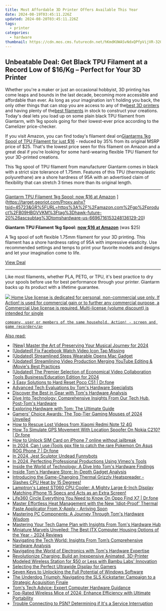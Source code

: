 ```yaml
---
title: Most Affordable 3D Printer Offers Available This Year
date: 2024-08-19T03:45:11.226Z
updated: 2024-08-20T03:45:11.226Z
tags:
  - printer
categories:
  - hardware
thumbnail: https://cdn.mos.cms.futurecdn.net/hKmdKUWASvNdxQPfpVijVR-320-80.png
---
```


## Unbeatable Deal: Get Black TPU Filament at a Record Low of $16/Kg – Perfect for Your 3D Printer

Whether you're a maker or just an occasional hobbyist, 3D printing has come leaps and bounds in the last decade, becoming more accessible and affordable than ever. As long as your imagination isn't holding you back, the only other things that can stop you are access to any of the[best 3D printers](https://www.tomshardware.com/best-picks/best-3d-printers) and having plenty of the[best filaments](https://www.tomshardware.com/best-picks/best-filaments-for-3d-printing) in stock to construct your creations. Today's deal lets you load up on some plain black TPU filament from Giantarm, with 1kg spools going for their lowest-ever price according to the Camelizer price-checker.

 If you visit Amazon, you can find today's filament deal on[Giantarms 1kg Spool of TPU Filament for just $16](https://target.georiot.com/Proxy.ashx?tsid=45723&GR%5FURL=https%3A%2F%2Famazon.com%2Fgp%2Fproduct%2FB09HBGVVKM%3Ftag%3Dhawk-future-20%26ascsubtag%3Dtomshardware-us-7057172478014116574-20) \- reduced by 35% from its original MSRP price of $25\. That's the lowest price seen for this filament on Amazon and a great deal if you're looking for some hard-wearing flexible TPU filament for your 3D-printed creations.

 This 1kg spool of TPU filament from manufacturer Giantarm comes in black with a strict size tolerance of 1.75mm. Features of this TPU (thermoplastic polyurethane) are a shore hardness of 95A with an advertised claim of flexibility that can stretch 3 times more than its original length.

---

[Giantarm TPU Filament 1kg Spool: now $16 at Amazon](https://cdn.mos.cms.futurecdn.net/PAhV48MHiDQzyvDpWobjeD-200-100.png "Giantarm TPU Filament 1kg Spool: now $16 at Amazon") ](https://target.georiot.com/Proxy.ashx?tsid=45723&GR%5FURL=https%3A%2F%2Famazon.com%2Fgp%2Fproduct%2FB09HBGVVKM%3Ftag%3Dhawk-future-20%26ascsubtag%3Dtomshardware-us-6696716153248136129-20)

**Giantarm TPU Filament 1kg Spool:** [**now $16 at Amazon**](https://target.georiot.com/Proxy.ashx?tsid=45723&GR%5FURL=https%3A%2F%2Famazon.com%2Fgp%2Fproduct%2FB09HBGVVKM%3Ftag%3Dhawk-future-20%26ascsubtag%3Dtomshardware-us-6564536993832971154-20) (was $25)  
  
 A 1kg spool of soft flexible 1.75mm filament for your 3D printing. This filament has a shore hardness rating of 95A with impressive elasticity. Use recommended settings and temps to print your favorite models and designs and let your imagination come to life.

[View Deal](https://target.georiot.com/Proxy.ashx?tsid=45723&GR%5FURL=https%3A%2F%2Famazon.com%2Fgp%2Fproduct%2FB09HBGVVKM%3Ftag%3Dhawk-future-20%26ascsubtag%3Dtomshardware-us-6696716153248136129-20)

---

 Like most filaments, whether PLA, PETG, or TPU, it's best practice to dry your spools before use for best performance through your printer. Giantarm backs up its product with a lifetime guarantee.


<ins class="adsbygoogle"
     style="display:block"
     data-ad-format="autorelaxed"
     data-ad-client="ca-pub-7571918770474297"
     data-ad-slot="1223367746"></ins>



<ins class="adsbygoogle"
     style="display:block"
     data-ad-client="ca-pub-7571918770474297"
     data-ad-slot="8358498916"
     data-ad-format="auto"
     data-full-width-responsive="true"></ins>

<!-- affiliate ads begin -->
<a href="https://checkout.mirillis.com/order/checkout.php?PRODS=4704640&QTY=1&AFFILIATE=108875&CART=1"> <img src="https://secure.avangate.com/images/merchant/547a5a56d43f6d40f9a6a2f76501d013/products/1_mirillis_action_boxshot_store_1x.jpg" border="0">
	Home Use license is dedicated for personal, non-commercial use only. 
	If Action! is used for commercial gain or to further any commercial purpose, 
	a Commercial Use license is required. Multi-license (volume discount) is intended for single 
 
	company, user or members of the same household. Action! - screen and game recorder</a>
<!-- affiliate ads end -->
<span class="atpl-alsoreadstyle">Also read:</span>
<div><ul>
<li><a href="https://visual-screen-recording.techidaily.com/new-master-the-art-of-preserving-your-musical-journey-for-2024/"><u>[New] Master the Art of Preserving Your Musical Journey for 2024</u></a></li>
<li><a href="https://facebook-videos.techidaily.com/updated-fix-facebook-watch-video-icon-tap-missing/"><u>[Updated] Fix Facebook Watch Video Icon Tap Missing</u></a></li>
<li><a href="https://some-skills.techidaily.com/updated-streamlined-steps-wearable-opens-mac-gadget/"><u>[Updated] Streamlined Steps  Wearable Opens Mac Gadget</u></a></li>
<li><a href="https://facebook-video-share.techidaily.com/updated-streamlining-video-production-merging-youtube-editing-and-imovies-best-practices/"><u>[Updated] Streamlining Video Production  Merging YouTube Editing & iMovie's Best Practices</u></a></li>
<li><a href="https://screen-capture.techidaily.com/updated-the-premier-selection-of-economical-video-collaboration-tools-businesseducation-edition-for-2024/"><u>[Updated] The Premier Selection of Economical Video Collaboration Tools  Business/Education Edition for 2024</u></a></li>
<li><a href="https://phone-solutions.techidaily.com/3-easy-solutions-to-hard-reset-poco-c51-drfone-by-drfone-reset-android-reset-android/"><u>3 Easy Solutions to Hard Reset Poco C51 | Dr.fone</u></a></li>
<li><a href="https://hardware-tips.techidaily.com/advanced-tech-evaluations-by-toms-hardware-specialists/"><u>Advanced Tech Evaluations by Tom's Hardware Specialists</u></a></li>
<li><a href="https://hardware-tips.techidaily.com/discover-the-best-in-gear-with-toms-hardware-analysis/"><u>Discover the Best in Gear with Tom's Hardware Analysis</u></a></li>
<li><a href="https://hardware-tips.techidaily.com/dive-into-technology-comprehensive-insights-from-our-tech-hub-post-toms-hardware/"><u>Dive Into Technology: Comprehensive Insights From Our Tech Hub, Post-Tom's Hardware</u></a></li>
<li><a href="https://hardware-tips.techidaily.com/exploring-hardware-with-tom-the-ultimate-guide/"><u>Exploring Hardware with Tom: The Ultimate Guide</u></a></li>
<li><a href="https://hardware-tips.techidaily.com/gamers-choice-awards-the-top-tier-gaming-mouses-of-2024-unveiled/"><u>Gamers' Choice Awards: The Top-Tier Gaming Mouses of 2024 Unveiled</u></a></li>
<li><a href="https://blog-min.techidaily.com/how-to-rescue-lost-videos-from-xiaomi-redmi-note-12-4g-by-fonelab-android-recover-video/"><u>How to Rescue Lost Videos from Xiaomi Redmi Note 12 4G</u></a></li>
<li><a href="https://fake-location.techidaily.com/how-to-simulate-gps-movement-with-location-spoofer-on-nokia-c210-drfone-by-drfone-virtual-android/"><u>How To Simulate GPS Movement With Location Spoofer On Nokia C210? | Dr.fone</u></a></li>
<li><a href="https://sim-unlock.techidaily.com/how-to-unlock-sim-card-on-iphone-7-online-without-jailbreak-by-drfone-ios/"><u>How to Unlock SIM Card on iPhone 7 online without jailbreak</u></a></li>
<li><a href="https://android-pokemon-go.techidaily.com/in-2024-can-i-use-itools-gpx-file-to-catch-the-rare-pokemon-on-asus-rog-phone-7-drfone-by-drfone-virtual-android/"><u>In 2024, Can I use iTools gpx file to catch the rare Pokemon On Asus ROG Phone 7 | Dr.fone</u></a></li>
<li><a href="https://vp-tips.techidaily.com/in-2024-jest-sculptor-undead-funnybots/"><u>In 2024, Jest Sculptor  Undead Funnybots</u></a></li>
<li><a href="https://vimeo-videos.techidaily.com/in-2024-perfecting-professional-productions-using-vimeos-tools/"><u>In 2024, Perfecting Professional Productions Using Vimeo's Tools</u></a></li>
<li><a href="https://hardware-tips.techidaily.com/inside-the-world-of-technology-a-dive-into-toms-hardware-findings/"><u>Inside the World of Technology: A Dive Into Tom's Hardware Findings</u></a></li>
<li><a href="https://hardware-tips.techidaily.com/inside-toms-hardware-store-in-depth-gadget-analysis/"><u>Inside Tom's Hardware Store: In-Depth Gadget Analysis</u></a></li>
<li><a href="https://hardware-tips.techidaily.com/1723175700231-introducing-the-game-changing-thermal-grizzly-heatspreader-slashes-cpu-heat-by-15-degrees/"><u>Introducing the Game-Changing Thermal Grizzly Heatspreader - Slashes CPU Heat by 15 Degrees!</u></a></li>
<li><a href="https://hardware-tips.techidaily.com/lamptrons-latest-st060-cpu-cooler-a-mighty-large-6-inch-display-matching-iphone-15-specs-and-acts-as-an-extra-screen/"><u>Lamptron's Latest ST060 CPU Cooler: A Mighty Large 6-Inch Display Matching iPhone 15 Specs and Acts as an Extra Screen!</u></a></li>
<li><a href="https://fake-location.techidaily.com/life360-circle-everything-you-need-to-know-on-oppo-find-x7-drfone-by-drfone-virtual-android/"><u>Life360 Circle Everything You Need to Know On Oppo Find X7 | Dr.fone</u></a></li>
<li><a href="https://hardware-tips.techidaily.com/master-effortless-heat-management-with-the-new-idiot-proof-thermal-paste-applicator-from-x-apply-arriving-soon/"><u>Master Effortless Heat Management with the New 'Idiot-Proof' Thermal Paste Applicator From X-Apply - Arriving Soon</u></a></li>
<li><a href="https://hardware-tips.techidaily.com/mastering-pc-components-a-journey-through-toms-hardware-wisdom/"><u>Mastering PC Components: A Journey Through Tom's Hardware Wisdom</u></a></li>
<li><a href="https://hardware-tips.techidaily.com/mastering-your-tech-game-plan-with-insights-from-toms-hardware-hub/"><u>Mastering Your Tech Game Plan with Insights From Tom's Hardware Hub</u></a></li>
<li><a href="https://hardware-tips.techidaily.com/miniature-marvels-unveiled-the-best-itx-computer-housing-options-of-the-year-2024-reviews/"><u>Miniature Marvels Unveiled: The Best ITX Computer Housing Options of the Year - 2024 Reviews</u></a></li>
<li><a href="https://hardware-tips.techidaily.com/navigating-the-tech-world-insights-from-toms-comprehensive-hardware-analysis/"><u>Navigating the Tech World: Insights From Tom’s Comprehensive Hardware Analysis</u></a></li>
<li><a href="https://hardware-tips.techidaily.com/navigating-the-world-of-electronics-with-toms-hardware-expertise/"><u>Navigating the World of Electronics with Tom's Hardware Expertise</u></a></li>
<li><a href="https://hardware-tips.techidaily.com/revolutionize-charging-build-an-inexpensive-animated-3d-printer-modeled-wireless-station-for-50-or-less-with-bambu-labs-innovation/"><u>Revolutionize Charging: Build an Inexpensive Animated, 3D-Printer Modeled Wireless Station for $50 or Less with Bambu Labs' Innovation</u></a></li>
<li><a href="https://hardware-tips.techidaily.com/selecting-the-perfect-ultrawide-display-for-gamers/"><u>Selecting the Perfect Ultrawide Display for Gamers</u></a></li>
<li><a href="https://win11.techidaily.com/seven-keys-to-unlocking-the-full-potential-of-windows-software/"><u>Seven Keys to Unlocking the Full Potential of Windows Software</u></a></li>
<li><a href="https://hardware-tips.techidaily.com/the-underdog-triumph-navigating-the-sls-kickstarter-campaign-to-a-strategic-acquisition-finale/"><u>The Underdog Triumph: Navigating the SLS Kickstarter Campaign to a Strategic Acquisition Finale</u></a></li>
<li><a href="https://hardware-tips.techidaily.com/toms-tech-advice-expert-computer-hardware-guidance/"><u>Tom's Tech Advice: Expert Computer Hardware Guidance</u></a></li>
<li><a href="https://hardware-tips.techidaily.com/top-rated-wireless-mice-of-2024-enhance-efficiency-with-ultimate-portability/"><u>Top-Rated Wireless Mice of 2024: Enhance Efficiency with Ultimate Portability</u></a></li>
<li><a href="https://tech-renaissance.techidaily.com/trouble-connecting-to-psn-determining-if-its-a-service-interruption/"><u>Trouble Connecting to PSN? Determining if It's a Service Interruption</u></a></li>
</ul></div>
